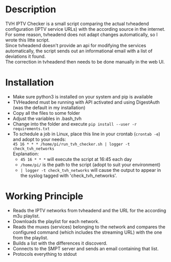 # Description
TVH IPTV Checker is a small script comparing the actual tvheadend configuration (IPTV service URLs) with the according source in the internet. 
For some reason, tvheadend does not adapt changes automatically, so I wrote this litte script.  
Since tvheadend doesn't provide an api for modifying the services automatically, the script sends out an informational email with a list of deviations it found.  
The correction in tvheadend then needs to be done manually in the web UI.
# Installation
- Make sure python3 is installed on your system and pip is available
- TVHeadend must be running with API activated and using DigestAuth (was the default in my installation)
- Copy all the files to some folder
- Adjust the variables in .bash_tvh
- Change into the folder and execute
  ```pip install --user -r requirements.txt```
- To schedule a job in Linux, place this line in your crontab (`crontab -e`) and adopt to your needs:  
  ```45 16 * * * /home/pi/run_tvh_checker.sh | logger -t check_tvh_networks```  
  Explanation:
  - ```45 16 * * *``` will execute the script at 16:45 each day
  - ```/home/pi/``` is the path to the script (adopt to suit your environment)
  - ```| logger -t check_tvh_networks``` will cause the output to appear in the syslog tagged with 'check_tvh_networks'.
# Working Principle
- Reads the IPTV networks from tvheadend and the URL for the according m3u playlist.
- Downloads the playlist for each network.
- Reads the muxes (services) belonging to the network and compares the configured command (which includes the streaming URL) with the one from the playlist.
- Builds a list with the differences it discoverd.
- Connects to the SMPT server and sends an email containing that list.
- Protocols everything to stdout
